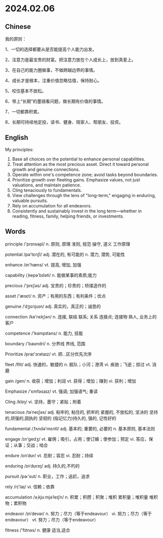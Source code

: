 # 2024.02.06

## Chinese
我的原则：

1、一切的选择都要从是否能提高个人能力出发。

2、注意力是最宝贵的财富。把注意力放在个人成长上，放到真爱上。

3、在自己的能力圈做事，不做跨越边界的事情。

4、成长才是根本，注重价值忽略估值，保持耐心。

5、咬住基本不放松。

6、带上“长期”的墨镜看问题，做长期有价值的事情。

7、一切都靠积累。

8、长期可持续地定投，读书、健身、陪家人、帮朋友、投资。

## English

My principles:

1. Base all choices on the potential to enhance personal capabilities.
2. Treat attention as the most precious asset. Direct it toward personal growth and genuine connections.
3. Operate within one's competence zone; avoid tasks beyond boundaries.
4. Prioritize growth over fleeting gains. Emphasize values, not just valuations, and maintain patience.
5. Cling tenaciously to fundamentals.
6. View challenges through the lens of "long-term," engaging in enduring, valuable pursuits.
7. Rely on accumulation for all endeavors.
8. Consistently and sustainably invest in the long term—whether in reading, fitness, family, helping friends, or investments.

## Words
principle /'prɪnsəpl/
n. 原则, 原理
准则, 规范
操守, 道义
工作原理

potential /pə'tɛnʃl/
adj. 潜在的, 有可能的
n. 潜力, 潜势, 可能性

enhance /ɪn'hæns/
vt. 提高, 增加, 加强

capability /ˌkepə'bɪləti/
n. 能做某事的素质;能力

precious /'prɛʃəs/
adj. 宝贵的；珍贵的；矫揉造作的

asset /'æsɛt/
n. 资产；有用的东西；有利条件；优点

genuine /ˈdʒɛnjuɪn/
adj. 真实的，真正的；诚恳的

connection /kə'nɛkʃən/
n. 连接, 联结
联系; 关系
连接点; 连接物
熟人, 业务上的客户

competence /'kɑmpɪtəns/
n. 能力, 技能

boundary /'baʊndri/
n. 分界线
界线, 范围

Prioritize /praɪ'ɔrətaɪz/
vt. 把…区分优先次序

fleet /flit/
adj. 快速的，敏捷的
n. 舰队；小河；港湾
vi. 疾驰；飞逝；掠过
vt. 消磨

gain /ɡen/
n. 收获；增加；利润
vt. 获得；增加；赚到
vi. 获利；增加

Emphasize /'ɛmfəsaɪz/
vt. 强调; 加强语气; 重读

Cling /klɪŋ/
vi. 坚持，墨守；紧贴；附着

tenacious  /təˈneɪʃəs/
adj. 粘牢的, 粘住的, 抓牢的
紧握的, 不放松的, 坚决的
坚持的,顽强的,固执的
坚韧的
(指记忆力)持久的, 强的, 记性好的

fundamental /ˌfʌndə'mɛntl/
adj. 基本的; 重要的, 必要的
n. 基本原则, 基本法则

engage /ɪn'ɡedʒ/
vt. 雇佣；吸引，占用；使订婚；使参加；预定
vi. 答应，保证；从事；交战；啮合

endure /ɛnˈdʊr/ 
vt. 忍耐；容忍
vi. 忍耐；持续

enduring /ɪnˈdʊrɪŋ/
adj. 持久的,不朽的

pursuit /pɚ'sut/
n. 职业，工作；追赶，追求

rely /rɪ'laɪ/
vi. 信赖；依靠

accumulation /əˌkjuːmjəˈleɪʃn/
n. 积累；积攒；积聚；堆积
累积量；堆积量
堆积物；累积物

endeavor /ɪnˈdevər/
n. 努力；尽力（等于endeavour）
vi. 努力；尽力（等于endeavour）
vt. 努力；尽力（等于endeavour）

fitness /'fɪtnəs/
n. 健康
适当,适合